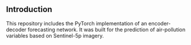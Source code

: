 


## Introduction

This repository includes the PyTorch implementation of an encoder-decoder forecasting network. It was built for the prediction of air-pollution variables based on Sentinel-5p imagery.

